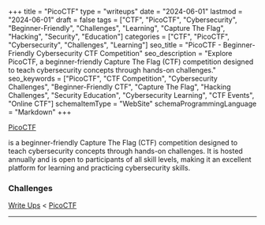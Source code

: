 +++
title = "PicoCTF"
type = "writeups"
date = "2024-06-01"
lastmod = "2024-06-01"
draft = false
tags = ["CTF", "PicoCTF", "Cybersecurity", "Beginner-Friendly", "Challenges", "Learning", "Capture The Flag", "Hacking", "Security", "Education"]
categories = ["CTF", "PicoCTF", "Cybersecurity", "Challenges", "Learning"]
seo_title = "PicoCTF - Beginner-Friendly Cybersecurity CTF Competition"
seo_description = "Explore PicoCTF, a beginner-friendly Capture The Flag (CTF) competition designed to teach cybersecurity concepts through hands-on challenges."
seo_keywords = ["PicoCTF", "CTF Competition", "Cybersecurity Challenges", "Beginner-Friendly CTF", "Capture The Flag", "Hacking Challenges", "Security Education", "Cybersecurity Learning", "CTF Events", "Online CTF"]
schemaItemType = "WebSite"
schemaProgrammingLanguage = "Markdown"
+++

[PicoCTF](https://picoctf.com)

is a beginner-friendly Capture The Flag (CTF) competition designed to teach cybersecurity concepts through hands-on challenges. It is hosted annually and is open to participants of all skill levels, making it an excellent platform for learning and practicing cybersecurity skills.

### Challenges

[Write Ups](..) < [PicoCTF](.)

---
